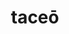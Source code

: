 ---
title: taceō
meaning: to be quiet
ch: nine
pos: verb
inf: tacēre
secondppstem: tac
infend: ēre
conjugation: second
derivative: tact
---
